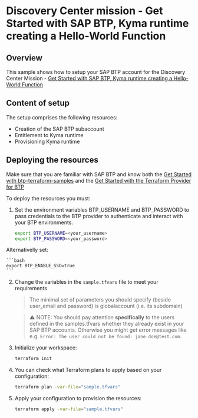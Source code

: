 # Discovery Center mission - Get Started with SAP BTP, Kyma runtime creating a Hello-World Function

## Overview

This sample shows how to setup your SAP BTP account for the Discovery Center Mission - [Get Started with SAP BTP, Kyma runtime creating a Hello-World Function](https://discovery-center.cloud.sap/protected/index.html#/mymissiondetail/94380/?tab=projectboard)

## Content of setup

The setup comprises the following resources:

- Creation of the SAP BTP subaccount
- Entitlement to Kyma runtime
- Provisioning Kyma runtime

## Deploying the resources

Make sure that you are familiar with SAP BTP and know both the [Get Started with btp-terraform-samples](https://github.com/SAP-samples/btp-terraform-samples/blob/main/GET_STARTED.md) and the [Get Started with the Terraform Provider for BTP](https://developers.sap.com/tutorials/btp-terraform-get-started.html)

To deploy the resources you must:

1. Set the environment variables BTP_USERNAME and BTP_PASSWORD to pass credentials to the BTP provider to authenticate and interact with your BTP environments. 

   ```bash
   export BTP_USERNAME=<your_username>
   export BTP_PASSWORD=<your_password>
   ```
Alternativelly set:

    
    ```bash
    export BTP_ENABLE_SSO=true
    ```

2. Change the variables in the `sample.tfvars` file to meet your requirements

   > The minimal set of parameters you should specify (beside user_email and password) is globalaccount (i.e. its subdomain)

   > ⚠ NOTE: You should pay attention **specifically** to the users defined in the samples.tfvars whether they already exist in your SAP BTP accounts. Otherwise you might get error messages like e.g. `Error: The user could not be found: jane.doe@test.com`.


3. Initialize your workspace:

   ```bash
   terraform init
   ```

4. You can check what Terraform plans to apply based on your configuration:

   ```bash
   terraform plan -var-file="sample.tfvars"
   ```

5. Apply your configuration to provision the resources:

   ```bash
   terraform apply -var-file="sample.tfvars"
   ```
